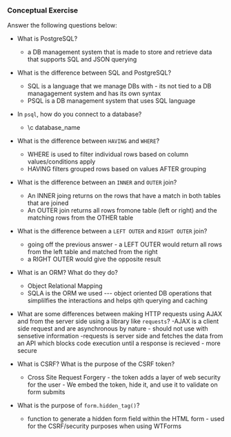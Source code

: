 ### Conceptual Exercise

Answer the following questions below:

- What is PostgreSQL? 
  - a DB management system that is made to store and retrieve data that supports SQL and JSON querying

- What is the difference between SQL and PostgreSQL?
  - SQL is a language that we manage DBs with - its not tied to a DB managagement system and has its own syntax
  - PSQL is a DB management system that uses SQL language 

- In `psql`, how do you connect to a database?
  - \c database_name

- What is the difference between `HAVING` and `WHERE`?
  - WHERE is used to filter individual rows based on column values/conditions apply
  - HAVING filters grouped rows based on values AFTER grouping

- What is the difference between an `INNER` and `OUTER` join?
  - An INNER joing returns on the rows that have a match in both tables that are joined
  - An OUTER join returns all rows fromone table (left or right) and the matching rows from the OTHER table

- What is the difference between a `LEFT OUTER` and `RIGHT OUTER` join?
  - going off the previous answer - a LEFT OUTER would return all rows from the left table and matched from the right
  - a RIGHT OUTER would give the opposite result

- What is an ORM? What do they do?
  - Object Relational Mapping
  - SQLA is the ORM we used --- object oriented DB operations that simplilfies the interactions and helps qith querying and caching

- What are some differences between making HTTP requests using AJAX 
  and from the server side using a library like `requests`?
    -AJAX is a client side request and are asynchronous by nature - should not use with sensetive information
    -requests is server side and fetches the data from an API which blocks code execution until a response is recieved - more secure

- What is CSRF? What is the purpose of the CSRF token?
  - Cross Site Request Forgery - the token adds a layer of web security for the user - We embed the token, hide it, and use it to validate on form submits

- What is the purpose of `form.hidden_tag()`?
  - function to generate a hidden form field within the HTML form - used for the CSRF/security purposes when using WTForms